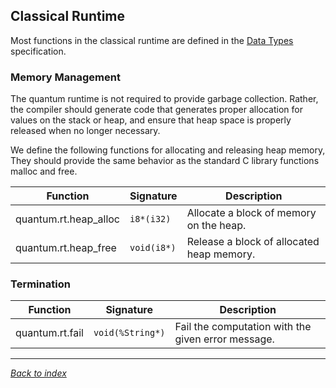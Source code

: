 ## Classical Runtime

Most functions in the classical runtime are defined in the
[Data Types](Data-Types.md) specification.

### Memory Management

The quantum runtime is not required to provide garbage collection.
Rather, the compiler should generate code that generates proper allocation
for values on the stack or heap, and ensure that heap space is properly
released when no longer necessary.

We define the following functions for allocating and releasing heap memory,
They should provide the same behavior as the standard C library functions malloc and free.

| Function              | Signature   | Description |
|-----------------------|-------------|-------------|
| quantum.rt.heap_alloc | `i8*(i32)`  | Allocate a block of memory on the heap. |
| quantum.rt.heap_free  | `void(i8*)` | Release a block of allocated heap memory. |

### Termination

| Function              | Signature         | Description |
|-----------------------|-------------------|-------------|
| quantum.rt.fail       | `void(%String*)`  | Fail the computation with the given error message. |

---
_[Back to index](README.md)_
